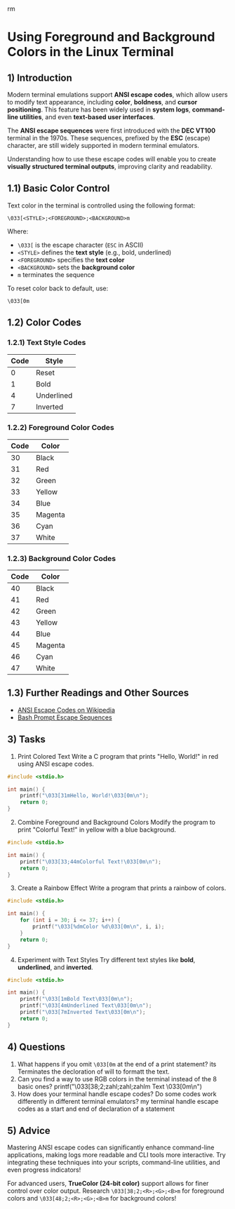 rm <!---
{
  "id": "6f3fd64c-8750-4a79-82b7-43b420fb42d4",
  "author": "Stephan Bökelmann",
  "depends_on": ["cdd3d87d-0e87-4a00-a676-83ca9f245bd7"],
  "first_used": "2025-03-20",
  "keywords": ["learning", "exercises", "education", "practice", "ANSI escape codes", "terminal colors"]
}
--->

# Using Foreground and Background Colors in the Linux Terminal

## 1) Introduction

Modern terminal emulations support **ANSI escape codes**, which allow users to modify text appearance, including **color**, **boldness**, and **cursor positioning**. This feature has been widely used in **system logs**, **command-line utilities**, and even **text-based user interfaces**.

The **ANSI escape sequences** were first introduced with the **DEC VT100** terminal in the 1970s. These sequences, prefixed by the **ESC** (escape) character, are still widely supported in modern terminal emulators.

Understanding how to use these escape codes will enable you to create **visually structured terminal outputs**, improving clarity and readability.

## 1.1) Basic Color Control

Text color in the terminal is controlled using the following format:

```
\033[<STYLE>;<FOREGROUND>;<BACKGROUND>m
```

Where:
- `\033[` is the escape character (`ESC` in ASCII)
- `<STYLE>` defines the **text style** (e.g., bold, underlined)
- `<FOREGROUND>` specifies the **text color**
- `<BACKGROUND>` sets the **background color**
- `m` terminates the sequence

To reset color back to default, use:
```
\033[0m
```

## 1.2) Color Codes

### 1.2.1) Text Style Codes
| Code | Style        |
|------|-------------|
| 0    | Reset       |
| 1    | Bold        |
| 4    | Underlined  |
| 7    | Inverted    |

### 1.2.2) Foreground Color Codes
| Code | Color     |
|------|-----------|
| 30   | Black     |
| 31   | Red       |
| 32   | Green     |
| 33   | Yellow    |
| 34   | Blue      |
| 35   | Magenta   |
| 36   | Cyan      |
| 37   | White     |

### 1.2.3) Background Color Codes
| Code | Color     |
|------|-----------|
| 40   | Black     |
| 41   | Red       |
| 42   | Green     |
| 43   | Yellow    |
| 44   | Blue      |
| 45   | Magenta   |
| 46   | Cyan      |
| 47   | White     |

## 1.3) Further Readings and Other Sources
- [ANSI Escape Codes on Wikipedia](https://en.wikipedia.org/wiki/ANSI_escape_code)
- [Bash Prompt Escape Sequences](https://tldp.org/HOWTO/Bash-Prompt-HOWTO/x329.html)

## 3) Tasks

1. Print Colored Text
Write a C program that prints "Hello, World!" in red using ANSI escape codes.

```c
#include <stdio.h>

int main() {
    printf("\033[31mHello, World!\033[0m\n");
    return 0;
}
```

2. Combine Foreground and Background Colors
Modify the program to print "Colorful Text!" in yellow with a blue background.

```c
#include <stdio.h>

int main() {
    printf("\033[33;44mColorful Text!\033[0m\n");
    return 0;
}
```

3. Create a Rainbow Effect
Write a program that prints a rainbow of colors.

```c
#include <stdio.h>

int main() {
    for (int i = 30; i <= 37; i++) {
        printf("\033[%dmColor %d\033[0m\n", i, i);
    }
    return 0;
}
```

4. Experiment with Text Styles
Try different text styles like **bold**, **underlined**, and **inverted**.

```c
#include <stdio.h>

int main() {
    printf("\033[1mBold Text\033[0m\n");
    printf("\033[4mUnderlined Text\033[0m\n");
    printf("\033[7mInverted Text\033[0m\n");
    return 0;
}
```

## 4) Questions

1. What happens if you omit `\033[0m` at the end of a print statement?
   its Terminates the decloration of will to formatt the text.
3. Can you find a way to use RGB colors in the terminal instead of the 8 basic ones?
   printf("\033[38;2;zahl;zahl;zahlm Text \033[0m\n")
5. How does your terminal handle escape codes? Do some codes work differently in different terminal emulators?
  my terminal handle escape codes as a start and end of declaration of a statement
## 5) Advice

Mastering ANSI escape codes can significantly enhance command-line applications, making logs more readable and CLI tools more interactive. Try integrating these techniques into your scripts, command-line utilities, and even progress indicators!

For advanced users, **TrueColor (24-bit color)** support allows for finer control over color output. Research `\033[38;2;<R>;<G>;<B>m` for foreground colors and `\033[48;2;<R>;<G>;<B>m` for background colors!
